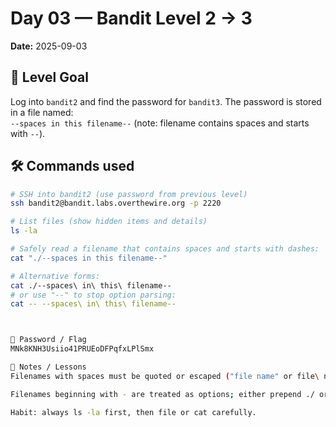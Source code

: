 # Day 03 — Bandit Level 2 → 3
**Date:** 2025-09-03

## 🔑 Level Goal
Log into `bandit2` and find the password for `bandit3`. The password is stored in a file named:  
`--spaces in this filename--` (note: filename contains spaces and starts with `--`).

## 🛠 Commands used
```bash
# SSH into bandit2 (use password from previous level)
ssh bandit2@bandit.labs.overthewire.org -p 2220

# List files (show hidden items and details)
ls -la

# Safely read a filename that contains spaces and starts with dashes:
cat "./--spaces in this filename--"

# Alternative forms:
cat ./--spaces\ in\ this\ filename--
# or use "--" to stop option parsing:
cat -- --spaces\ in\ this\ filename--



📌 Password / Flag
MNk8KNH3Usiio41PRUEoDFPqfxLPlSmx

🧠 Notes / Lessons
Filenames with spaces must be quoted or escaped ("file name" or file\ name).

Filenames beginning with - are treated as options; either prepend ./ or use -- to stop option parsing.

Habit: always ls -la first, then file or cat carefully.

